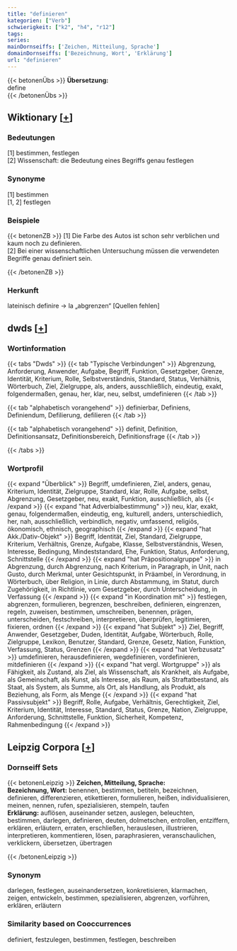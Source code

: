 ```yaml
---
title: "definieren"
kategorien: ["Verb"]
schwierigkeit: ["k2", "h4", "r12"]
tags:
series:
mainDornseiffs: ['Zeichen, Mitteilung, Sprache']
domainDornseiffs: ['Bezeichnung, Wort', 'Erklärung']
url: "definieren"
---
```


{{< betonenÜbs >}}
**Übersetzung:**  
define  
{{< /betonenÜbs >}}

## Wiktionary [[+](https://de.wiktionary.org/wiki/definieren)]

### Bedeutungen
[1] bestimmen, festlegen  
[2] Wissenschaft: die Bedeutung eines Begriffs genau festlegen  

### Synonyme
[1] bestimmen  
[1, 2] festlegen  

### Beispiele
{{< betonenZB >}}
[1] Die Farbe des Autos ist schon sehr verblichen und kaum noch zu definieren.  
[2] Bei einer wissenschaftlichen Untersuchung müssen die verwendeten Begriffe genau definiert sein.  

{{< /betonenZB >}}
### Herkunft
lateinisch definire → la „abgrenzen“ [Quellen fehlen]  



## dwds [[+](https://www.dwds.de/wb/definieren)]

### Wortinformation
{{< tabs "Dwds" >}}
{{< tab "Typische Verbindungen" >}}
Abgrenzung, Anforderung, Anwender, Aufgabe, Begriff, Funktion, Gesetzgeber, Grenze, Identität, Kriterium, Rolle, Selbstverständnis, Standard, Status, Verhältnis, Wörterbuch, Ziel, Zielgruppe, als, anders, ausschließlich, eindeutig, exakt, folgendermaßen, genau, her, klar, neu, selbst, umdefinieren
{{< /tab >}}

{{< tab "alphabetisch vorangehend" >}}
definierbar, Definiens, Definiendum, Defilierung, defilieren
{{< /tab >}}

{{< tab "alphabetisch vorangehend" >}}
definit, Definition, Definitionsansatz, Definitionsbereich, Definitionsfrage
{{< /tab >}}

{{< /tabs >}}

### Wortprofil
{{< expand "Überblick" >}} Begriff, umdefinieren, Ziel, anders, genau, Kriterium, Identität, Zielgruppe, Standard, klar, Rolle, Aufgabe, selbst, Abgrenzung, Gesetzgeber, neu, exakt, Funktion, ausschließlich, als {{< /expand >}}
{{< expand "hat Adverbialbestimmung" >}} neu, klar, exakt, genau, folgendermaßen, eindeutig, eng, kulturell, anders, unterschiedlich, her, nah, ausschließlich, verbindlich, negativ, umfassend, religiös, ökonomisch, ethnisch, geographisch {{< /expand >}}
{{< expand "hat Akk./Dativ-Objekt" >}} Begriff, Identität, Ziel, Standard, Zielgruppe, Kriterium, Verhältnis, Grenze, Aufgabe, Klasse, Selbstverständnis, Wesen, Interesse, Bedingung, Mindeststandard, Ehe, Funktion, Status, Anforderung, Schnittstelle {{< /expand >}}
{{< expand "hat Präpositionalgruppe" >}} in Abgrenzung, durch Abgrenzung, nach Kriterium, in Paragraph, in Unit, nach Gusto, durch Merkmal, unter Gesichtspunkt, in Präambel, in Verordnung, in Wörterbuch, über Religion, in Linie, durch Abstammung, im Statut, durch Zugehörigkeit, in Richtlinie, vom Gesetzgeber, durch Unterscheidung, in Verfassung {{< /expand >}}
{{< expand "in Koordination mit" >}} festlegen, abgrenzen, formulieren, begrenzen, beschreiben, definieren, eingrenzen, regeln, zuweisen, bestimmen, umschreiben, benennen, prägen, unterscheiden, festschreiben, interpretieren, überprüfen, legitimieren, fixieren, ordnen {{< /expand >}}
{{< expand "hat Subjekt" >}} Ziel, Begriff, Anwender, Gesetzgeber, Duden, Identität, Aufgabe, Wörterbuch, Rolle, Zielgruppe, Lexikon, Benutzer, Standard, Grenze, Gesetz, Nation, Funktion, Verfassung, Status, Grenzen {{< /expand >}}
{{< expand "hat Verbzusatz" >}} umdefinieren, herausdefinieren, wegdefinieren, vordefinieren, mitdefinieren {{< /expand >}}
{{< expand "hat vergl. Wortgruppe" >}} als Fähigkeit, als Zustand, als Ziel, als Wissenschaft, als Krankheit, als Aufgabe, als Gemeinschaft, als Kunst, als Interesse, als Raum, als Straftatbestand, als Staat, als System, als Summe, als Ort, als Handlung, als Produkt, als Beziehung, als Form, als Menge {{< /expand >}}
{{< expand "hat Passivsubjekt" >}} Begriff, Rolle, Aufgabe, Verhältnis, Gerechtigkeit, Ziel, Kriterium, Identität, Interesse, Standard, Status, Grenze, Nation, Zielgruppe, Anforderung, Schnittstelle, Funktion, Sicherheit, Kompetenz, Rahmenbedingung {{< /expand >}}

## Leipzig Corpora [[+](https://corpora.uni-leipzig.de/en/res?word=definieren&corpusId=deu_newscrawl-public_2018)]

### Dornseiff Sets
{{< betonenLeipzig >}}
**Zeichen, Mitteilung, Sprache:**  
**Bezeichnung, Wort:** benennen, bestimmen, betiteln, bezeichnen, definieren, differenzieren, etikettieren, formulieren, heißen, individualisieren, meinen, nennen, rufen, spezialisieren, stempeln, taufen  
**Erklärung:** auflösen, auseinander setzen, auslegen, beleuchten, bestimmen, darlegen, definieren, deuten, dolmetschen, entrollen, entziffern, erklären, erläutern, erraten, erschließen, herauslesen, illustrieren, interpretieren, kommentieren, lösen, paraphrasieren, veranschaulichen, verklickern, übersetzen, übertragen  

{{< /betonenLeipzig >}}

### Synonym
darlegen, festlegen, auseinandersetzen, konkretisieren, klarmachen, zeigen, entwickeln, bestimmen, spezialisieren, abgrenzen, vorführen, erklären, erläutern


### Similarity based on Cooccurrences
definiert, festzulegen, bestimmen, festlegen, beschreiben

